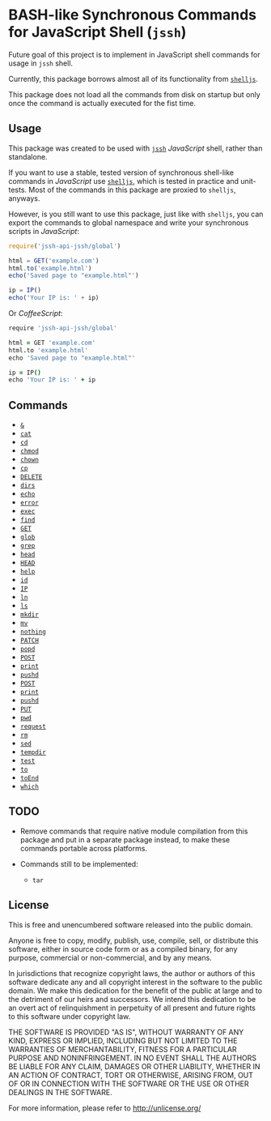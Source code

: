 # BASH-like Synchronous Commands for JavaScript Shell (`jssh`)

Future goal of this project is to implement in JavaScript shell commands for usage in `jssh` shell.

Currently, this package borrows almost all of its functionality from [`shelljs`](http://npmjs.com/package/shelljs).

This package does not load all the commands from disk on startup but only once the command is actually executed for the fist time.

## Usage

This package was created to be used with [`jssh`](http://npmjs.com/package/jssh) *JavaScript* shell, rather than standalone.

If you want to use a stable, tested version of synchronous shell-like commands in *JavaScript* use
[`shelljs`](http://npmjs.com/package/shelljs), which is tested in practice and unit-tests. Most of the commands in this
package are proxied to `shelljs`, anyways.

However, is you still want to use this package, just like with `shelljs`, you can export the commands to global namespace
and write your synchronous scripts in *JavaScript*:

```javascript
require('jssh-api-jssh/global')

html = GET('example.com')
html.to('example.html')
echo('Saved page to "example.html"')

ip = IP()
echo('Your IP is: ' + ip)
```

Or *CoffeeScript*:

```coffeescript
require 'jssh-api-jssh/global'

html = GET 'example.com'
html.to 'example.html'
echo 'Saved page to "example.html"'

ip = IP()
echo 'Your IP is: ' + ip
```

## Commands

- [`&`](./help/$.md)
- [`cat`](./help/cat.md)
- [`cd`](./help/cd.md)
- [`chmod`](./help/chmod.md)
- [`chown`](./help/chown.md)
- [`cp`](./help/cp.md)
- [`DELETE`](./help/DELETE.md)
- [`dirs`](./help/dirs.md)
- [`echo`](./help/echo.md)
- [`error`](./help/error.md)
- [`exec`](./help/exec.md)
- [`find`](./help/find.md)
- [`GET`](./help/GET.md)
- [`glob`](./help/glob.md)
- [`grep`](./help/grep.md)
- [`head`](./help/head.md)
- [`HEAD`](./help/HEAD.md)
- [`help`](./help/help.md)
- [`id`](./help/id.md)
- [`IP`](./help/IP.md)
- [`ln`](./help/ln.md)
- [`ls`](./help/ls.md)
- [`mkdir`](./help/mkdir.md)
- [`mv`](./help/mv.md)
- [`nothing`](./help/nothing.md)
- [`PATCH`](./help/PATCH.md)
- [`popd`](./help/popd.md)
- [`POST`](./help/POST.md)
- [`print`](./help/print.md)
- [`pushd`](./help/pushd.md)
- [`POST`](./help/POST.md)
- [`print`](./help/print.md)
- [`pushd`](./help/pushd.md)
- [`PUT`](./help/PUT.md)
- [`pwd`](./help/pwd.md)
- [`request`](./help/request.md)
- [`rm`](./help/rm.md)
- [`sed`](./help/sed.md)
- [`tempdir`](./help/tempdir.md)
- [`test`](./help/test.md)
- [`to`](./help/to.md)
- [`toEnd`](./help/toEnd.md)
- [`which`](./help/which.md)

## TODO

- Remove commands that require native module compilation from this package and put in a separate package instead, to
make these commands portable across platforms.

- Commands still to be implemented:

    - `tar`

## License

This is free and unencumbered software released into the public domain.

Anyone is free to copy, modify, publish, use, compile, sell, or
distribute this software, either in source code form or as a compiled
binary, for any purpose, commercial or non-commercial, and by any
means.

In jurisdictions that recognize copyright laws, the author or authors
of this software dedicate any and all copyright interest in the
software to the public domain. We make this dedication for the benefit
of the public at large and to the detriment of our heirs and
successors. We intend this dedication to be an overt act of
relinquishment in perpetuity of all present and future rights to this
software under copyright law.

THE SOFTWARE IS PROVIDED "AS IS", WITHOUT WARRANTY OF ANY KIND,
EXPRESS OR IMPLIED, INCLUDING BUT NOT LIMITED TO THE WARRANTIES OF
MERCHANTABILITY, FITNESS FOR A PARTICULAR PURPOSE AND NONINFRINGEMENT.
IN NO EVENT SHALL THE AUTHORS BE LIABLE FOR ANY CLAIM, DAMAGES OR
OTHER LIABILITY, WHETHER IN AN ACTION OF CONTRACT, TORT OR OTHERWISE,
ARISING FROM, OUT OF OR IN CONNECTION WITH THE SOFTWARE OR THE USE OR
OTHER DEALINGS IN THE SOFTWARE.

For more information, please refer to <http://unlicense.org/>